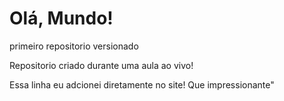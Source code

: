 # Olá, Mundo!
 primeiro repositorio versionado

 Repositorio criado durante uma aula ao vivo!
 
 Essa linha eu adcionei diretamente no site! Que impressionante"
